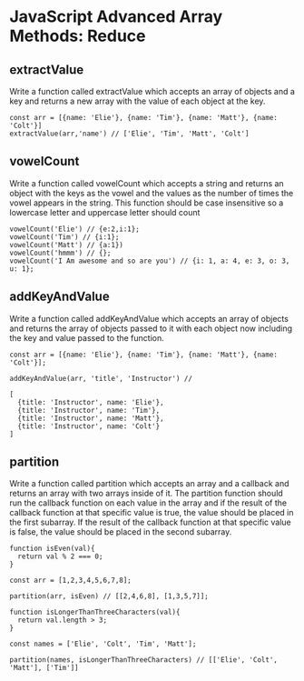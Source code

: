 # JavaScript Advanced Array Methods: Reduce
## extractValue
Write a function called extractValue which accepts an array of objects and a key and returns a new array with the value of each object at the key.
```
const arr = [{name: 'Elie'}, {name: 'Tim'}, {name: 'Matt'}, {name: 'Colt'}]
extractValue(arr,'name') // ['Elie', 'Tim', 'Matt', 'Colt']
```

## vowelCount
Write a function called vowelCount which accepts a string and returns an object with the keys as the vowel and the values as the number of times the vowel appears in the string. This function should be case insensitive so a lowercase letter and uppercase letter should count
```
vowelCount('Elie') // {e:2,i:1};
vowelCount('Tim') // {i:1};
vowelCount('Matt') // {a:1})
vowelCount('hmmm') // {};
vowelCount('I Am awesome and so are you') // {i: 1, a: 4, e: 3, o: 3, u: 1};
```

## addKeyAndValue
Write a function called addKeyAndValue which accepts an array of objects and returns the array of objects passed to it with each object now including the key and value passed to the function.
```
const arr = [{name: 'Elie'}, {name: 'Tim'}, {name: 'Matt'}, {name: 'Colt'}];

addKeyAndValue(arr, 'title', 'Instructor') //

[
  {title: 'Instructor', name: 'Elie'},
  {title: 'Instructor', name: 'Tim'},
  {title: 'Instructor', name: 'Matt'},
  {title: 'Instructor', name: 'Colt'}
]
```

## partition
Write a function called partition which accepts an array and a callback and returns an array with two arrays inside of it. The partition function should run the callback function on each value in the array and if the result of the callback function at that specific value is true, the value should be placed in the first subarray. If the result of the callback function at that specific value is false, the value should be placed in the second subarray.
```
function isEven(val){
  return val % 2 === 0;
}

const arr = [1,2,3,4,5,6,7,8];

partition(arr, isEven) // [[2,4,6,8], [1,3,5,7]];

function isLongerThanThreeCharacters(val){
  return val.length > 3;
}

const names = ['Elie', 'Colt', 'Tim', 'Matt'];

partition(names, isLongerThanThreeCharacters) // [['Elie', 'Colt', 'Matt'], ['Tim']]
```